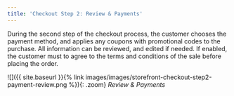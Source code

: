 ```yaml
---
title: 'Checkout Step 2: Review & Payments'
---
```


During the second step of the checkout process, the customer chooses the payment method, and applies any coupons with promotional codes to the purchase. All information can be reviewed, and edited if needed. If enabled, the customer must to agree to the terms and conditions of the sale before placing the order.

![]({{ site.baseurl }}{% link images/images/storefront-checkout-step2-payment-review.png %}){: .zoom}
_Review & Payments_
